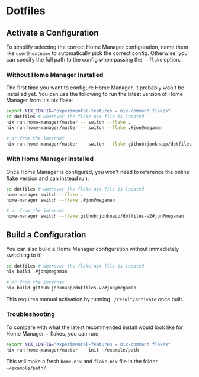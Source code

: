 # Dotfiles

## Activate a Configuration

To simplify selecting the correct Home Manager configuration, name them
like `user@hostname` to automatically pick the correct config. Otherwise, you
can specify the full path to the config when passing the `--flake` option.

### Without Home Manager Installed

The first time you want to configure Home Manager, it probably won't be
installed yet. You can use the following to run the latest version of
Home Manager from it's nix flake:

```sh
export NIX_CONFIG="experimental-features = nix-command flakes"
cd dotfiles # wherever the flake.nix file is located
nix run home-manager/master -- switch --flake .
nix run home-manager/master -- switch --flake .#jon@megaman

# or from the internet
nix run home-manager/master -- switch --flake github:jonknapp/dotfiles-v2#jon@megaman
```

### With Home Manager Installed

Once Home Manager is configured, you won't need to reference the
online flake version and can instead run:

```sh
cd dotfiles # wherever the flake.nix file is located
home-manager switch --flake .
home-manager switch --flake .#jon@megaman

# or from the internet
home-manager switch --flake github:jonknapp/dotfiles-v2#jon@megaman
```

## Build a Configuration

You can also build a Home Manager configuration without immediately switching
to it.

```sh
cd dotfiles # wherever the flake.nix file is located
nix build .#jon@megaman

# or from the internet
nix build github:jonknapp/dotfiles-v2#jon@megaman
```

This requires manual activation by running `./result/activate` once built.

### Troubleshooting

To compare with what the latest recommended install would look like
for Home Manager + flakes, you can run:

```sh
export NIX_CONFIG="experimental-features = nix-command flakes"
nix run home-manager/master -- init ~/example/path
```

This will make a fresh `home.nix` and `flake.nix` file in the folder
`~/example/path/`.

